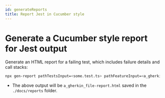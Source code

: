 ```yaml
---
id: generateReports
title: Report Jest in Cucumber style
---
```


# Generate a Cucumber style report for Jest output


Generate an HTML report for a failing test, which includes failure details and call stacks:
  ```bash
  npx gen-report pathTestsInput=<some.test.ts> pathFeatureInput=<a_gherkin_file.feature>
  ```
  - The above output will be `a_gherkin_file-report.html` saved in the `./docs/reports` folder.
